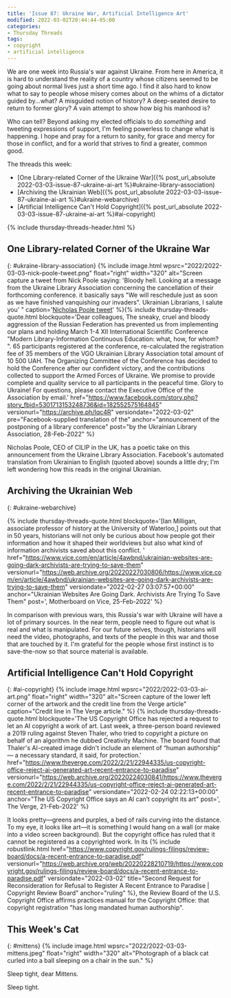 ```yaml
---
title: 'Issue 87: Ukraine War, Artificial Intelligence Art'
modified: 2022-03-02T20:44:44-05:00
categories:
- Thursday Threads
tags:
- copyright
- artificial intelligence
---
```

We are one week into Russia's war against Ukraine. 
From here in America, it is hard to understand the reality of a country whose citizens seemed to be going about normal lives just a short time ago. 
I find it also hard to know what to say to people whose misery comes about on the whims of a dictator guided by...what? 
A misguided notion of history? 
A deep-seated desire to return to former glory? 
A vain attempt to show how big his manhood is? 

Who can tell? 
Beyond asking my elected officials to *do something* and tweeting expressions of support, I'm feeling powerless to change what is happening. 
I hope and pray for a return to sanity, for grace and mercy for those in conflict, and for a world that strives to find a greater, common good.

The threads this week:

* [One Library-related Corner of the Ukraine War]({% post_url_absolute 2022-03-03-issue-87-ukraine-ai-art %}#ukraine-library-association)
* [Archiving the Ukrainian Web]({% post_url_absolute 2022-03-03-issue-87-ukraine-ai-art %}#ukraine-webarchive)
* [Artificial Intelligence Can't Hold Copyright]({% post_url_absolute 2022-03-03-issue-87-ukraine-ai-art %}#ai-copyright)

{% include thursday-threads-header.html %}

## One Library-related Corner of the Ukraine War
{: #ukraine-library-association}
{% include image.html wpsrc="2022/2022-03-03-nick-poole-tweet.png" float="right" width="320" alt="Screen capture a tweet from Nick Poole saying: 'Bloody hell. Looking at a message from the Ukraine Library Association concerning the cancellation of their forthcoming conference. it basically says &quot;We will reschedule just as soon as we have finished vanquishing our invaders&quot;. Ukrainian Librarians, I salute you' " caption='<a href="https://twitter.com/NickPoole1/status/1498309449169178634" data-versiondate="2022-03-02">Nicholas Poole tweet</a>' %}{% include thursday-threads-quote.html
blockquote='Dear colleagues,
The sneaky, cruel and bloody aggression of the Russian Federation has prevented us from implementing our plans and holding March 1-4 XII International Scientific Conference "Modern Library-Information Continuous Education: what, how, for whom? ".
65 participants registered at the conference, re-calculated the registration fee of 35 members of the VGO Ukrainian Library Association total amount of 10 500 UAH.
The Organizing Committee of the Conference has decided to hold the Conference after our confident victory, and the contributions collected to support the Armed Forces of Ukraine.
We promise to provide complete and quality service to all participants in the peaceful time.
Glory to Ukraine!
For questions, please contact the Executive Office of the Association by email.'
href="https://www.facebook.com/story.php?story_fbid=5301713153248736&id=182552575164845"
versionurl="https://archive.ph/Iqc4R"
versiondate="2022-03-02"
pre="Facebook-supplied translation of the"
anchor="announcement of the postponing of a library conference"
post="by the Ukrainian Library Association, 28-Feb-2022"
%}

Nicholas Poole, CEO of CILIP in the UK, has a poetic take on this announcement from the Ukraine Library Association. 
Facebook's automated translation from Ukrainian to English (quoted above) sounds a little dry; I'm left wondering how this reads in the original Ukrainian.


## Archiving the Ukrainian Web
{: #ukraine-webarchive}

{% include thursday-threads-quote.html
blockquote='[Ian Milligan, associate professor of history at the University of Waterloo,] points out that in 50 years, historians will not only be curious about how people got their information and how it shaped their worldviews but also what kind of information archivists saved about this conflict. '
href="https://www.vice.com/en/article/4awbnd/ukrainian-websites-are-going-dark-archivists-are-trying-to-save-them"
versionurl="https://web.archive.org/20220227030806/https://www.vice.com/en/article/4awbnd/ukrainian-websites-are-going-dark-archivists-are-trying-to-save-them"
versiondate="2022-02-27 03:07:57+00:00"
anchor="Ukrainian Websites Are Going Dark. Archivists Are Trying To Save Them"
post=', Motherboard on Vice, 25-Feb-2022'
%}

In comparison with previous wars, this Russia's war with Ukraine will have a lot of primary sources. 
In the near term, people need to figure out what is real and what is manipulated. 
For our future selves, though, historians will need the video, photographs, and texts of the people in this war and those that are touched by it. 
I'm grateful for the people whose first instinct is to save-the-now so that source material is available.

## Artificial Intelligence Can't Hold Copyright
{: #ai-copyright}
{% include image.html wpsrc="2022/2022-03-03-ai-art.png" float="right" width="320" alt="Screen capture of the lower left corner of the artwork and the credit line from the Verge article" caption="Credit line in The Verge article." %} {% include thursday-threads-quote.html
blockquote='The US Copyright Office has rejected a request to let an AI copyright a work of art. Last week, a three-person board reviewed a 2019 ruling against Steven Thaler, who tried to copyright a picture on behalf of an algorithm he dubbed Creativity Machine. The board found that Thaler&#039;s AI-created image didn&#039;t include an element of “human authorship” — a necessary standard, it said, for protection.'
href="https://www.theverge.com/2022/2/21/22944335/us-copyright-office-reject-ai-generated-art-recent-entrance-to-paradise"
versionurl="https://web.archive.org/20220224030841/https://www.theverge.com/2022/2/21/22944335/us-copyright-office-reject-ai-generated-art-recent-entrance-to-paradise"
versiondate="2022-02-24 02:22:13+00:00"
anchor="The US Copyright Office says an AI can’t copyright its art"
post=', The Verge, 21-Feb-2022'
%}

It looks pretty—greens and purples, a bed of rails curving into the distance. 
To my eye, it looks like art—it is something I would hang on a  wall (or make into a video screen background). 
But the copyright office has ruled that it cannot be registered as a copyrighted work. 
In its {% include robustlink.html href="https://www.copyright.gov/rulings-filings/review-board/docs/a-recent-entrance-to-paradise.pdf" versionurl="https://web.archive.org/web/20220228210719/https://www.copyright.gov/rulings-filings/review-board/docs/a-recent-entrance-to-paradise.pdf" versiondate="2022-03-02" title="Second Request for Reconsideration for Refusal to Register A Recent
Entrance to Paradise  | Copyright Review Board" anchor="ruling" %}, the Review Board of the U.S. Copyright Office affirms practices manual for the Copyright Office: that copyright registration "has long mandated human authorship". 


## This Week's Cat
{: #mittens}
{% include image.html wpsrc="2022/2022-03-03-mittens.jpeg" float="right" width="320" alt="Photograph of a black cat curled into a ball sleeping on a chair in the sun." %} 

Sleep tight, dear Mittens.

Sleep tight.
